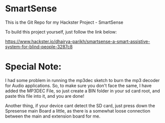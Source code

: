 # SmartSense
This is the Git Repo for my Hackster Project - SmartSense

To build this project yourself, just follow the link below:

https://www.hackster.io/dhairya-parikh/smartsense-a-smart-assistive-system-for-blind-people-3287c8

# Special Note:
I had some problem in running the mp3dec sketch to burn the mp3 decoder for Audio applications. So, to make sure you don't face the same, I have added the MP3DEC File, so just create a BIN folder in your sd card root, and paste this file into it, and you are done!

Another thing, if your device cant detect the SD card, just press down the Spresense main Board a little, as there is a somewhat loose connection between the main and extension board for me.





